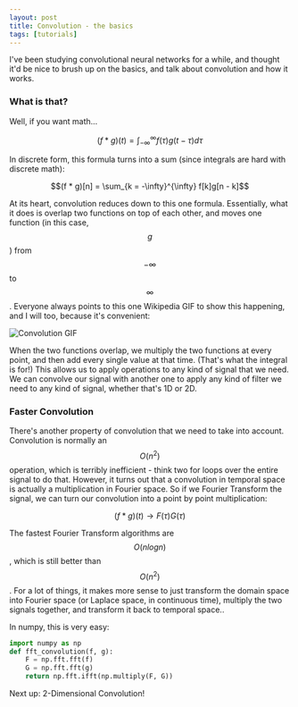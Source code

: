 ```yaml
---
layout: post
title: Convolution - the basics
tags: [tutorials]
---
```


I've been studying convolutional neural networks for a while, and thought it'd be nice to brush
up on the basics, and talk about convolution and how it works.

### What is that?

Well, if you want math...

$$(f * g)(t) = \int_{-\infty}^{\infty} f(\tau)g(t - \tau) d\tau$$

In discrete form, this formula turns into a sum (since integrals are hard with discrete math):

$$(f * g)[n] = \sum_{k = -\infty}^{\infty} f[k]g[n - k]$$

At its heart, convolution reduces down to this one formula. Essentially, what it does is overlap two functions on top of each other, and moves one function (in this case, $$g$$) from $$-\infty$$ to $$\infty$$. Everyone always points to this one Wikipedia GIF to show this happening, and I will too, because it's convenient:

![Convolution GIF](https://upload.wikimedia.org/wikipedia/commons/b/b9/Convolution_of_spiky_function_with_box2.gif)

When the two functions overlap, we multiply the two functions at every point, and then add every single value at that time. (That's what the integral is for!) This allows us to apply operations to any kind of signal that we need. We can convolve our signal with another one to apply any kind of filter we need to any kind of signal, whether that's 1D or 2D.

### Faster Convolution

There's another property of convolution that we need to take into account. Convolution is normally an $$O(n^2)$$ operation, which is terribly inefficient - think two for loops over the entire signal to do that. However, it turns out that a convolution in temporal space is actually a multiplication in Fourier space. So if we Fourier Transform the signal, we can turn our convolution into a point by point multiplication:

$$(f * g)(t) \rightarrow F(\tau)G(\tau)$$

The fastest Fourier Transform algorithms are $$O(n log n)$$, which is still better than $$O(n^2)$$. For a lot of things, it makes more sense to just transform the domain space into Fourier space (or Laplace space, in continuous time), multiply the two signals together, and transform it back to temporal space..

In numpy, this is very easy:

``` python
import numpy as np
def fft_convolution(f, g):
    F = np.fft.fft(f)
    G = np.fft.fft(g)
    return np.fft.ifft(np.multiply(F, G))
```

Next up: 2-Dimensional Convolution!
